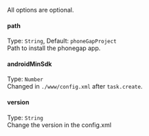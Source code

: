 All options are optional.

#### path
Type: `String`, Default: `phoneGapProject`<br />
Path to install the phonegap app.

#### androidMinSdk
Type: `Number`<br />
Changed in `./www/config.xml` after `task.create`.

#### version
Type: `String`<br />
Change the version in the config.xml